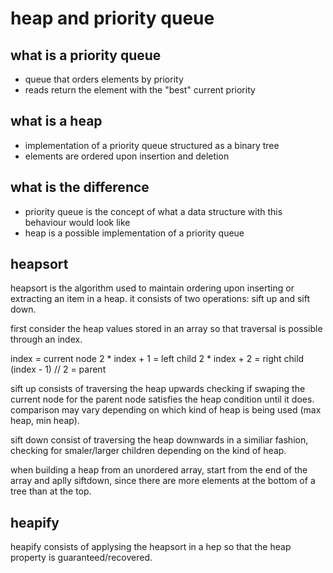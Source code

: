 # heap and priority queue

## what is a priority queue
- queue that orders elements by priority
- reads return the element with the "best" current priority

## what is a heap
- implementation of a priority queue structured as a binary tree
- elements are ordered upon insertion and deletion

## what is the difference
- priority queue is the concept of what a data structure with this behaviour would look like
- heap is a possible implementation of a priority queue

## heapsort
heapsort is the algorithm used to maintain ordering upon inserting or extracting an item in a heap. it consists of two operations: sift up and sift down.

first consider the heap values stored in an array so that traversal is possible through an index.

index = current node
2 * index + 1 = left child
2 * index + 2 = right child
(index - 1) // 2 = parent

sift up consists of traversing the heap upwards checking if swaping the current node for the parent node satisfies the heap condition until it does. comparison may vary depending on which kind of heap is being used (max heap, min heap).

sift down consist of traversing the heap downwards in a similiar fashion, checking for smaler/larger children depending on the kind of heap.

when building a heap from an unordered array, start from the end of the array and aplly siftdown, since there are more elements at the bottom of a tree than at the top.

## heapify
heapify consists of applysing the heapsort in a hep so that the heap property is guaranteed/recovered.
